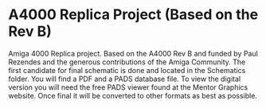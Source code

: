 # A4000 Replica Project (Based on the Rev B)
Amiga 4000 Replica project. Based on the A4000 Rev B and funded by Paul Rezendes and the generous contributions of the Amiga Community. The first candidate for final schematic is done and located in the Schematics folder. You will find a PDF and a PADS database file. To view the digital version you will need the free PADS viewer found at the Mentor Graphics website. Once final it will be converted to other formats as best as possible. 
